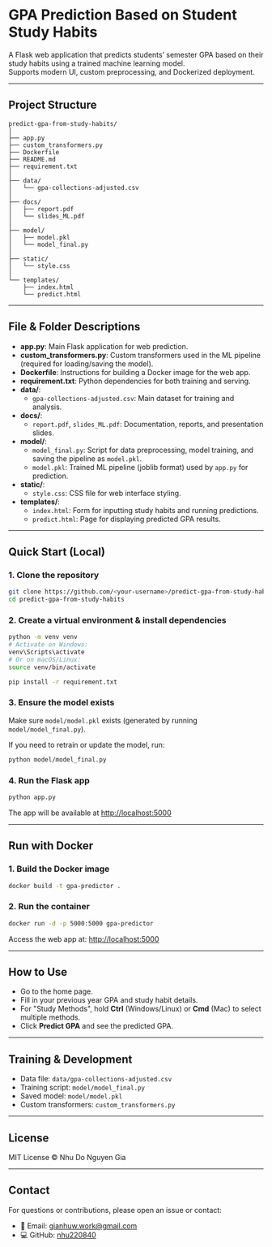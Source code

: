 
# GPA Prediction Based on Student Study Habits

A Flask web application that predicts students’ semester GPA based on their study habits using a trained machine learning model.  
Supports modern UI, custom preprocessing, and Dockerized deployment.

---

## Project Structure

```
predict-gpa-from-study-habits/
│
├── app.py
├── custom_transformers.py
├── Dockerfile
├── README.md
├── requirement.txt
│
├── data/
│   └── gpa-collections-adjusted.csv
│
├── docs/
│   ├── report.pdf
│   └── slides_ML.pdf
│
├── model/
│   ├── model.pkl
│   └── model_final.py
│
├── static/
│   └── style.css
│
└── templates/
    ├── index.html
    └── predict.html
```

---

## File & Folder Descriptions

- **app.py**: Main Flask application for web prediction.
- **custom_transformers.py**: Custom transformers used in the ML pipeline (required for loading/saving the model).
- **Dockerfile**: Instructions for building a Docker image for the web app.
- **requirement.txt**: Python dependencies for both training and serving.
- **data/**:  
  - `gpa-collections-adjusted.csv`: Main dataset for training and analysis.
- **docs/**:  
  - `report.pdf`, `slides_ML.pdf`: Documentation, reports, and presentation slides.
- **model/**:  
  - `model_final.py`: Script for data preprocessing, model training, and saving the pipeline as `model.pkl`.
  - `model.pkl`: Trained ML pipeline (joblib format) used by `app.py` for prediction.
- **static/**:  
  - `style.css`: CSS file for web interface styling.
- **templates/**:  
  - `index.html`: Form for inputting study habits and running predictions.
  - `predict.html`: Page for displaying predicted GPA results.

---

## Quick Start (Local)

### 1. Clone the repository

```bash
git clone https://github.com/<your-username>/predict-gpa-from-study-habits.git
cd predict-gpa-from-study-habits
```

### 2. Create a virtual environment & install dependencies

```bash
python -m venv venv
# Activate on Windows:
venv\Scripts\activate
# Or on macOS/Linux:
source venv/bin/activate

pip install -r requirement.txt
```

### 3. Ensure the model exists

Make sure `model/model.pkl` exists (generated by running `model/model_final.py`).

If you need to retrain or update the model, run:

```bash
python model/model_final.py
```

### 4. Run the Flask app

```bash
python app.py
```

The app will be available at [http://localhost:5000](http://localhost:5000)

---

## Run with Docker

### 1. Build the Docker image

```bash
docker build -t gpa-predictor .
```

### 2. Run the container

```bash
docker run -d -p 5000:5000 gpa-predictor
```

Access the web app at: [http://localhost:5000](http://localhost:5000)

---

## How to Use

- Go to the home page.
- Fill in your previous year GPA and study habit details.
- For "Study Methods", hold **Ctrl** (Windows/Linux) or **Cmd** (Mac) to select multiple methods.
- Click **Predict GPA** and see the predicted GPA.

---

## Training & Development

- Data file: `data/gpa-collections-adjusted.csv`
- Training script: `model/model_final.py`
- Saved model: `model/model.pkl`
- Custom transformers: `custom_transformers.py`

---

## License

MIT License © Nhu Do Nguyen Gia

---

## Contact

For questions or contributions, please open an issue or contact:

- 📧 Email: [gianhuw.work@gmail.com](mailto:gianhuw.work@gmail.com)
- 💻 GitHub: [nhu220840](https://github.com/nhu220840)
